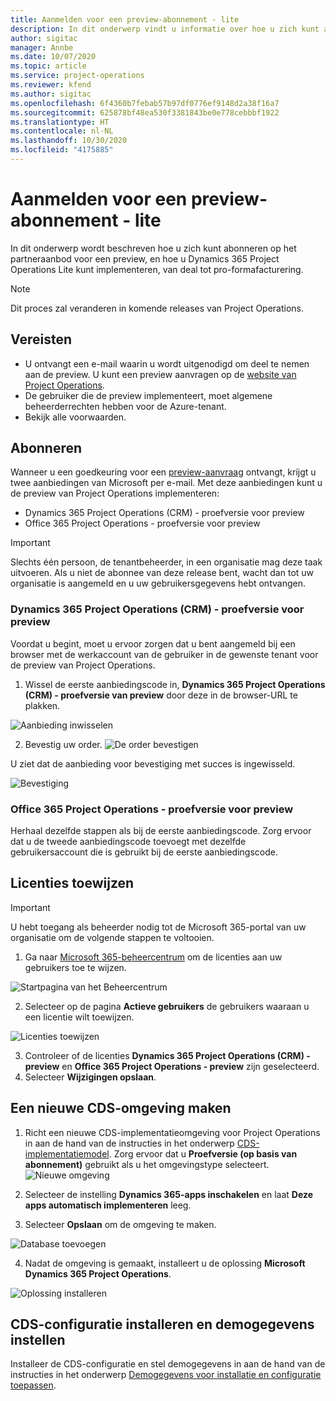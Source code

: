 ```yaml
---
title: Aanmelden voor een preview-abonnement - lite
description: In dit onderwerp vindt u informatie over hoe u zich kunt abonneren op Project Operations Lite en hoe u dit kunt implementeren, van deal tot pro-formafacturering.
author: sigitac
manager: Annbe
ms.date: 10/07/2020
ms.topic: article
ms.service: project-operations
ms.reviewer: kfend
ms.author: sigitac
ms.openlocfilehash: 6f4360b7febab57b97df0776ef9148d2a38f16a7
ms.sourcegitcommit: 625878bf48ea530f3381843be0e778cebbbf1922
ms.translationtype: HT
ms.contentlocale: nl-NL
ms.lasthandoff: 10/30/2020
ms.locfileid: "4175885"
---
```

# <a name="sign-up-for-a-preview-subscription---lite"></a>Aanmelden voor een preview-abonnement - lite 

In dit onderwerp wordt beschreven hoe u zich kunt abonneren op het partneraanbod voor een preview, en hoe u Dynamics 365 Project Operations Lite kunt implementeren, van deal tot pro-formafacturering.

> [!NOTE]
> Dit proces zal veranderen in komende releases van Project Operations.

## <a name="prerequisites"></a>Vereisten

- U ontvangt een e-mail waarin u wordt uitgenodigd om deel te nemen aan de preview. U kunt een preview aanvragen op de [website van Project Operations](https://dynamics.microsoft.com/en-us/project-operations/overview/).
- De gebruiker die de preview implementeert, moet algemene beheerderrechten hebben voor de Azure-tenant.
- Bekijk alle voorwaarden.

## <a name="subscribe"></a>Abonneren

Wanneer u een goedkeuring voor een [preview-aanvraag](https://forms.office.com/FormsPro/Pages/ResponsePage.aspx?id=v4j5cvGGr0GRqy180BHbR56j8lZs0FdAvwT75_WNFyxUMkRDV1NYQU5TNjE2VjhKOVBUNVg2R0s1NC4u) ontvangt, krijgt u twee aanbiedingen van Microsoft per e-mail. Met deze aanbiedingen kunt u de preview van Project Operations implementeren:

- Dynamics 365 Project Operations (CRM) - proefversie voor preview
- Office 365 Project Operations - proefversie voor preview

> [!IMPORTANT]
> Slechts één persoon, de tenantbeheerder, in een organisatie mag deze taak uitvoeren. Als u niet de abonnee van deze release bent, wacht dan tot uw organisatie is aangemeld en u uw gebruikersgegevens hebt ontvangen.

### <a name="dynamics-365-project-operations-crm---preview-trial"></a>Dynamics 365 Project Operations (CRM) - proefversie voor preview 

Voordat u begint, moet u ervoor zorgen dat u bent aangemeld bij een browser met de werkaccount van de gebruiker in de gewenste tenant voor de preview van Project Operations.

1. Wissel de eerste aanbiedingscode in, **Dynamics 365 Project Operations (CRM) - proefversie van preview** door deze in de browser-URL te plakken.

![Aanbieding inwisselen](./media/16RedeemFirstOfferNew.png)

2. Bevestig uw order.
![De order bevestigen](./media/17ConfirmOrderNew.png)

U ziet dat de aanbieding voor bevestiging met succes is ingewisseld.

![Bevestiging](./media/18OrderConfirmationNew.png)

### <a name="office-365-project-operations---preview-trial"></a>Office 365 Project Operations - proefversie voor preview

Herhaal dezelfde stappen als bij de eerste aanbiedingscode. Zorg ervoor dat u de tweede aanbiedingscode toevoegt met dezelfde gebruikersaccount die is gebruikt bij de eerste aanbiedingscode.

## <a name="assign-licenses"></a>Licenties toewijzen

> [!IMPORTANT]
> U hebt toegang als beheerder nodig tot de Microsoft 365-portal van uw organisatie om de volgende stappen te voltooien.


1. Ga naar [Microsoft 365-beheercentrum](https://portal.office.com/) om de licenties aan uw gebruikers toe te wijzen.

![Startpagina van het Beheercentrum](./media/14AdminPortal.png)

2. Selecteer op de pagina **Actieve gebruikers** de gebruikers waaraan u een licentie wilt toewijzen.

![Licenties toewijzen](./media/15AssignLicenses.png)

3. Controleer of de licenties **Dynamics 365 Project Operations (CRM) - preview** en **Office 365 Project Operations - preview** zijn geselecteerd. 
4. Selecteer **Wijzigingen opslaan**.

## <a name="create-a-new-cds-environment"></a>Een nieuwe CDS-omgeving maken

1. Richt een nieuwe CDS-implementatieomgeving voor Project Operations in aan de hand van de instructies in het onderwerp [CDS-implementatiemodel](lite-deployment.md). Zorg ervoor dat u **Proefversie (op basis van abonnement)** gebruikt als u het omgevingstype selecteert.
![Nieuwe omgeving](./media/19CreateEnvironment.png)

2. Selecteer de instelling **Dynamics 365-apps inschakelen** en laat **Deze apps automatisch implementeren** leeg.  
3. Selecteer **Opslaan** om de omgeving te maken.

![Database toevoegen](./media/20CreateEnvironment1.png)

4. Nadat de omgeving is gemaakt, installeert u de oplossing **Microsoft Dynamics 365 Project Operations**. 

![Oplossing installeren](./media/21InstallSolution.png)

## <a name="install-a-cds-configuration-and-setup-demo-data"></a>CDS-configuratie installeren en demogegevens instellen

Installeer de CDS-configuratie en stel demogegevens in aan de hand van de instructies in het onderwerp [Demogegevens voor installatie en configuratie toepassen](lite-apply-demo-setup-config-data.md).
